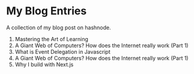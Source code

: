 # My Blog Entries
A collection of my blog post on hashnode.
1. Mastering the Art of Learning
2. A Giant Web of Computers? How does the Internet really work (Part 1)
3. What is Event Delegation in Javascript
4. A Giant Web of Computers? How does the Internet really work (Part 1)
5. Why I build with Next.js
